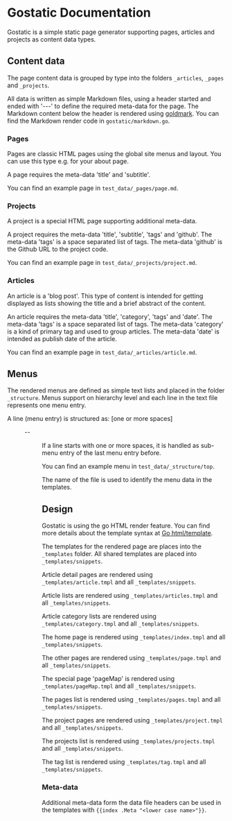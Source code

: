 # Gostatic Documentation

Gostatic is a simple static page generator supporting pages, articles and projects as content data
types.

## Content data

The page content data is grouped by type into the folders `_articles`, `_pages` and `_projects`.

All data is written as simple Markdown files, using a header started and ended with '---' to define
the required meta-data for the page. The Markdown content below the header is rendered using
[goldmark](https://github.com/yuin/goldmark). You can find the Markdown render code in
`gostatic/markdown.go`.

### Pages

Pages are classic HTML pages using the global site menus and layout. You can use this type e.g. for
your about page.

A page requires the meta-data 'title' and 'subtitle'.

You can find an example page in `test_data/_pages/page.md`.

### Projects

A project is a special HTML page supporting additional meta-data.

A project requires the meta-data 'title', 'subtitle', 'tags' and 'github'. The meta-data 'tags' is
a space separated list of tags. The meta-data 'github' is the Github URL to the project code.

You can find an example page in `test_data/_projects/project.md`.

### Articles

An article is a 'blog post'. This type of content is intended for getting displayed as lists showing
the title and a brief abstract of the content.

An article requires the meta-data 'title', 'category', 'tags' and 'date'. The meta-data 'tags' is
a space separated list of tags. The meta-data 'category' is a kind of primary tag and used to group
articles. The meta-data 'date' is intended as publish date of the article.

You can find an example page in `test_data/_articles/article.md`.

## Menus

The rendered menus are defined as simple text lists and placed in the folder `_structure`. Menus
support on hierarchy level and each line in the text file represents one menu entry.

A line (menu entry) is structured as: [one or more spaces]<menu entry name> -- <menu entry URL>

If a line starts with one or more spaces, it is handled as sub-menu entry of the last menu entry
before.

You can find an example menu in `test_data/_structure/top`.

The name of the file is used to identify the menu data in the templates.

## Design

Gostatic is using the go HTML render feature. You can find more details about the template syntax
at [Go html/template](https://pkg.go.dev/html/template).

The templates for the rendered page are places into the `_templates` folder. All shared templates
are placed into `_templates/snippets`.

Article detail pages are rendered using `_templates/article.tmpl` and all `_templates/snippets`.

Article lists are rendered using `_templates/articles.tmpl` and all `_templates/snippets`.

Article category lists are rendered using `_templates/category.tmpl` and all `_templates/snippets`.

The home page is rendered using `_templates/index.tmpl` and all `_templates/snippets`.

The other pages are rendered using `_templates/page.tmpl` and all `_templates/snippets`.

The special page 'pageMap' is rendered using `_templates/pageMap.tmpl` and all `_templates/snippets`.

The pages list is rendered using `_templates/pages.tmpl` and all `_templates/snippets`.

The project pages are rendered using `_templates/project.tmpl` and all `_templates/snippets`.

The projects list is rendered using `_templates/projects.tmpl` and all `_templates/snippets`.

The tag list is rendered using `_templates/tag.tmpl` and all `_templates/snippets`.

### Meta-data

Additional meta-data form the data file headers can be used in the templates with
`{{index .Meta "<lower case name>"}}`.
